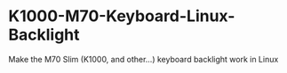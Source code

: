 # K1000-M70-Keyboard-Linux-Backlight
Make the M70 Slim (K1000, and other...) keyboard backlight work in Linux
